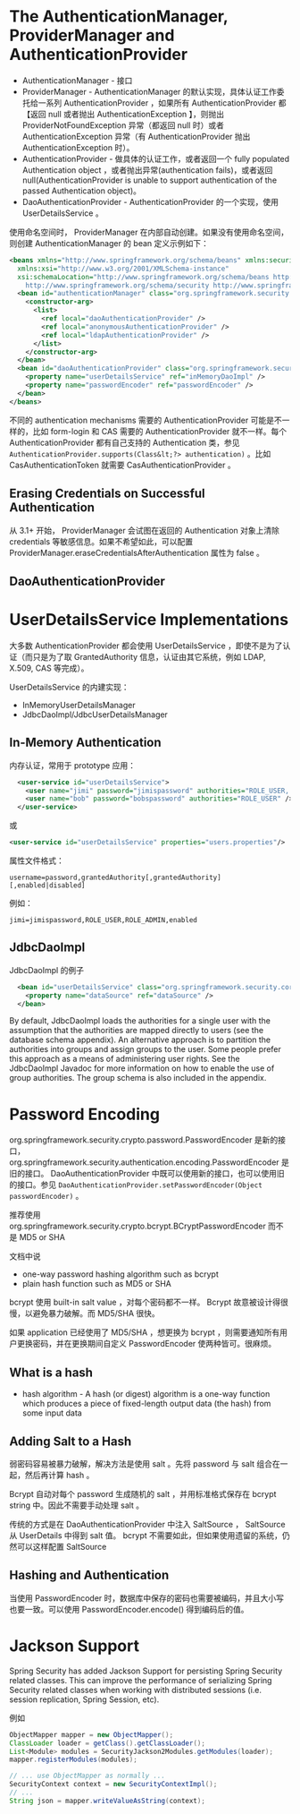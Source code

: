 # The AuthenticationManager, ProviderManager and AuthenticationProvider
- AuthenticationManager - 接口
- ProviderManager - AuthenticationManager 的默认实现，具体认证工作委托给一系列 AuthenticationProvider ，如果所有 AuthenticationProvider 都【返回 null 或者抛出 AuthenticationException 】，则抛出 ProviderNotFoundException 异常（都返回 null 时）或者 AuthenticationException 异常（有 AuthenticationProvider 抛出 AuthenticationException 时）。
- AuthenticationProvider - 做具体的认证工作，或者返回一个 fully populated Authentication object ，或者抛出异常(authentication fails)，或者返回 null(AuthenticationProvider is unable to support authentication of the passed Authentication object)。
- DaoAuthenticationProvider - AuthenticationProvider 的一个实现，使用 UserDetailsService 。


使用命名空间时， ProviderManager 在内部自动创建。如果没有使用命名空间，则创建 AuthenticationManager 的 bean 定义示例如下：
```xml
<beans xmlns="http://www.springframework.org/schema/beans" xmlns:security="http://www.springframework.org/schema/security"
  xmlns:xsi="http://www.w3.org/2001/XMLSchema-instance"
  xsi:schemaLocation="http://www.springframework.org/schema/beans http://www.springframework.org/schema/beans/spring-beans-3.0.xsd 
    http://www.springframework.org/schema/security http://www.springframework.org/schema/security/spring-security.xsd">
  <bean id="authenticationManager" class="org.springframework.security.authentication.ProviderManager">
    <constructor-arg>
      <list>
        <ref local="daoAuthenticationProvider" />
        <ref local="anonymousAuthenticationProvider" />
        <ref local="ldapAuthenticationProvider" />
      </list>
    </constructor-arg>
  </bean>
  <bean id="daoAuthenticationProvider" class="org.springframework.security.authentication.dao.DaoAuthenticationProvider">
    <property name="userDetailsService" ref="inMemoryDaoImpl" />
    <property name="passwordEncoder" ref="passwordEncoder" />
  </bean>
</beans>
```


不同的 authentication mechanisms 需要的 AuthenticationProvider 可能是不一样的，比如 form-login 和 CAS 需要的 AuthenticationProvider 就不一样。每个 AuthenticationProvider 都有自己支持的 Authentication 类，参见 `AuthenticationProvider.supports(Class&lt;?> authentication)` 。比如 CasAuthenticationToken 就需要 CasAuthenticationProvider 。


## Erasing Credentials on Successful Authentication
从 3.1+ 开始， ProviderManager 会试图在返回的 Authentication 对象上清除 credentials 等敏感信息。如果不希望如此，可以配置 ProviderManager.eraseCredentialsAfterAuthentication 属性为 false 。


## DaoAuthenticationProvider


# UserDetailsService Implementations
大多数 AuthenticationProvider 都会使用 UserDetailsService ，即使不是为了认证（而只是为了取 GrantedAuthority 信息，认证由其它系统，例如 LDAP, X.509, CAS 等完成）。


UserDetailsService 的内建实现：
- InMemoryUserDetailsManager
- JdbcDaoImpl/JdbcUserDetailsManager


## In-Memory Authentication
内存认证，常用于 prototype 应用：
```xml
  <user-service id="userDetailsService">
    <user name="jimi" password="jimispassword" authorities="ROLE_USER, ROLE_ADMIN" />
    <user name="bob" password="bobspassword" authorities="ROLE_USER" />
  </user-service>
```


或
```xml
<user-service id="userDetailsService" properties="users.properties"/>
```


属性文件格式：
```
username=password,grantedAuthority[,grantedAuthority][,enabled|disabled]
```


例如：
```
jimi=jimispassword,ROLE_USER,ROLE_ADMIN,enabled
```


## JdbcDaoImpl
JdbcDaoImpl 的例子
```xml
  <bean id="userDetailsService" class="org.springframework.security.core.userdetails.jdbc.JdbcDaoImpl">
    <property name="dataSource" ref="dataSource" />
  </bean>
```


By default, JdbcDaoImpl loads the authorities for a single user with the assumption that the authorities are mapped directly to users (see the database schema appendix). An alternative approach is to partition the authorities into groups and assign groups to the user. Some people prefer this approach as a means of administering user rights. See the JdbcDaoImpl Javadoc for more information on how to enable the use of group authorities. The group schema is also included in the appendix.


# Password Encoding
org.springframework.security.crypto.password.PasswordEncoder 是新的接口， org.springframework.security.authentication.encoding.PasswordEncoder 是旧的接口。 DaoAuthenticationProvider 中既可以使用新的接口，也可以使用旧的接口。参见 `DaoAuthenticationProvider.setPasswordEncoder(Object passwordEncoder)` 。


推荐使用 org.springframework.security.crypto.bcrypt.BCryptPasswordEncoder 而不是 MD5 or SHA


文档中说
- one-way password hashing algorithm such as bcrypt
- plain hash function such as MD5 or SHA


bcrypt 使用 built-in salt value ，对每个密码都不一样。 Bcrypt 故意被设计得很慢，以避免暴力破解。而 MD5/SHA 很快。


如果 application 已经使用了 MD5/SHA ，想更换为 bcrypt ，则需要通知所有用户更换密码，并在更换期间自定义 PasswordEncoder 使两种皆可。很麻烦。


## What is a hash
- hash algorithm - A hash (or digest) algorithm is a one-way function which produces a piece of fixed-length output data (the hash) from some input data


## Adding Salt to a Hash
弱密码容易被暴力破解，解决方法是使用 salt 。先将 password 与 salt 组合在一起，然后再计算 hash 。


Bcrypt 自动对每个 password 生成随机的 salt ，并用标准格式保存在 bcrypt string 中。因此不需要手动处理 salt 。


传统的方式是在 DaoAuthenticationProvider 中注入 SaltSource ， SaltSource 从 UserDetails 中得到 salt 值。 bcrypt 不需要如此，但如果使用遗留的系统，仍然可以这样配置 SaltSource


## Hashing and Authentication
当使用 PasswordEncoder 时，数据库中保存的密码也需要被编码，并且大小写也要一致。可以使用 PasswordEncoder.encode() 得到编码后的值。


# Jackson Support
Spring Security has added Jackson Support for persisting Spring Security related classes. This can improve the performance of serializing Spring Security related classes when working with distributed sessions (i.e. session replication, Spring Session, etc).


例如
```java
ObjectMapper mapper = new ObjectMapper();
ClassLoader loader = getClass().getClassLoader();
List<Module> modules = SecurityJackson2Modules.getModules(loader);
mapper.registerModules(modules);

// ... use ObjectMapper as normally ...
SecurityContext context = new SecurityContextImpl();
// ...
String json = mapper.writeValueAsString(context);
```
